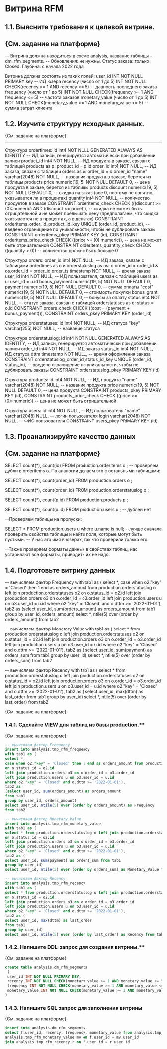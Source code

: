# Витрина RFM

## 1.1. Выясните требования к целевой витрине.

{См. задание на платформе}
-----------


-- Витрина должна находиться в схеме analysis, название таблицы - dm_rfm_segments. 
-- Обновления: не нужны. Статус заказа: только Closed. Глубина: с начала 2022 года.

Витрина должна состоять из таких полей:
user_id INT NOT NULL PRIMARY key -- ИД юзера
recency (число от 1 до 5) INT NOT NULL CHECK(recency >= 1 AND recency <= 5) -- давность последнего заказа
frequency (число от 1 до 5) INT NOT NULL CHECK(frequency >= 1 AND frequency <= 5) -- частота заказов
monetary_value (число от 1 до 5) INT NOT NULL CHECK(monetary_value >= 1 AND monetary_value <= 5) -- сумма затрат клиента



## 1.2. Изучите структуру исходных данных.

{См. задание на платформе}

-----------

Структура ordertimes:
id int4 NOT NULL GENERATED ALWAYS AS IDENTITY -- ИД записи, генерируется автоматически при добавлении записи
product_id int4 NOT NULL, -- ИД продукта в заказе, связан с таблицей products as p: product_id = p.id
order_id int4 NOT NULL, -- ИД заказа, связан с таблицей orders as o: order_id = o.order_id
"name" varchar(2048) NOT NULL, -- название продукта в заказе, берется из таблицы products
price numeric(19, 5) NOT NULL DEFAULT 0, -- цена продукта в заказе, берется из таблицы products
discount numeric(19, 5) NOT NULL DEFAULT 0, -- скидка на заказ (все 0, поэтому не понятно, указывается ли в процентах)
quantity int4 NOT NULL, -- количество продуктов в заказе
CONSTRAINT orderitems_check CHECK (((discount >= (0)::numeric) AND (discount <= price))), -- скидка не может быть отрицательной и не может превышать цену (предполагаем, что скидка указывается не в процентах, а в деньгах)
CONSTRAINT orderitems_order_id_product_id_key UNIQUE (order_id, product_id), -- введено ограницение по уникальности, чтобы не дублировать заказы
CONSTRAINT orderitems_pkey PRIMARY KEY (id),
CONSTRAINT orderitems_price_check CHECK ((price >= (0)::numeric)), -- цена не может быть отрицательной
CONSTRAINT orderitems_quantity_check CHECK ((quantity > 0)) -- количество должно быть больше 0

Структура orders:
order_id int4 NOT NULL, -- ИД заказа, связан с таблицами ordertimes as o и orderstatuslog as os: o.order_id = order_id & os.order_id = order_id
order_ts timestamp NOT NULL, -- время заказа
user_id int4 NOT NULL, -- ИД пользователя, связан с таблицей users as u: user_id = u.id
bonus_payment numeric(19, 5) NOT NULL DEFAULT 0,
payment numeric(19, 5) NOT NULL DEFAULT 0, -- сумма оплаты
"cost" numeric(19, 5) NOT NULL DEFAULT 0, -- стоимость покупки
bonus_grant numeric(19, 5) NOT NULL DEFAULT 0, -- бонусы за оплату
status int4 NOT NULL, -- статус заказа, связан с таблицей orderstatuses as o: status = o.id
CONSTRAINT orders_check CHECK ((cost = (payment + bonus_payment))),
CONSTRAINT orders_pkey PRIMARY KEY (order_id)


Структура orderstatuses:
id int4 NOT NULL, -- ИД статуса
"key" varchar(255) NOT NULL, -- название статуса

Структура orderstatuslog:
id int4 NOT NULL GENERATED ALWAYS AS IDENTITY, -- ИД записи, генерируется автоматически при добавлении записи
order_id int4 NOT NULL, -- ИД заказа
status_id int4 NOT NULL, -- ИД статуса
dttm timestamp NOT NULL, -- время оформления заказа
CONSTRAINT orderstatuslog_order_id_status_id_key UNIQUE (order_id, status_id),  -- введено ограницение по уникальности, чтобы не дублировать заказы
CONSTRAINT orderstatuslog_pkey PRIMARY KEY (id)

Структура products:
id int4 NOT NULL, -- ИД продукта
"name" varchar(2048) NOT NULL, -- название продукта
price numeric(19, 5) NOT NULL DEFAULT 0, -- цена продукта
CONSTRAINT products_pkey PRIMARY KEY (id),
CONSTRAINT products_price_check CHECK ((price >= (0)::numeric)) -- цена не может быть отрицательной

Структура users:
id int4 NOT NULL, -- ИД пользователя
"name" varchar(2048) NULL, -- логин  пользователя
login varchar(2048) NOT NULL, -- ФИО пользователя
CONSTRAINT users_pkey PRIMARY KEY (id)

## 1.3. Проанализируйте качество данных

{См. задание на платформе}
-----------

SELECT count(*), count(id)
FROM production.orderitems o ; -- проверяем дубли в orderitems o. По аналогии делаем это с остальными таблицами:

SELECT count(*), count(order_id)
FROM production.orders o ;

SELECT count(*), count(order_id)
FROM production.orderstatuslog o ;

SELECT count(*), count(p.id)
FROM production.products p ;

SELECT count(*), count(u.id)
FROM production.users u ; -- дублей нет

--Проверяем таблицы на пропуски:

SELECT *
FROM production.users u  where u.name is null; --лучше сначала проверить свойства таблицы и найти поля, которые могут быть пустыми.
-- У нас это имя в юзерах, так что проверили только его.

--Также проверяем форматы данных в свойствах таблиц, нас устаривают все форматы, приводить их не надо.


## 1.4. Подготовьте витрину данных

-- вычисляем фактор Frequency
with tab1 as (
select *,
case when o2."key" = 'Closed' then 1 end as orders_amount from production.orderstatuslog o left join production.orderstatuses o2 
on o.status_id = o2.id 
left join production.orders o3 on o.order_id = o3.order_id 
left join production.users u on o3.user_id = u.id 
where o2."key" = 'Closed' and o.dttm >= '2022-01-01'),
tab2 as
(select user_id, sum(orders_amount) as orders_amount
from tab1
group by user_id, orders_amount)
select *, ntile(5) over (order by orders_amount)
from tab2

-- вычисляем фактор Monetary Value
with tab1 as (
select * from production.orderstatuslog o left join production.orderstatuses o2 
on o.status_id = o2.id 
left join production.orders o3 on o.order_id = o3.order_id 
left join production.users u on o3.user_id = u.id
where o2."key" = 'Closed' and o.dttm >= '2022-01-01'),
tab2 as (
select user_id, sum(payment) as orders_sum from tab1
group by user_id)
select *, ntile(5) over (order by orders_sum) from tab2

-- вычисляем фактор Recency
with tab1 as (
select * from production.orderstatuslog o left join production.orderstatuses o2 
on o.status_id = o2.id 
left join production.orders o3 on o.order_id = o3.order_id 
left join production.users u on o3.user_id = u.id
where o2."key" = 'Closed' and o.dttm >= '2022-01-01'),
tab2 as (
select user_id, max(dttm) as last_order
from tab1
group by user_id)
select *, ntile(5) over (order by last_order) from tab2

{См. задание на платформе}
### 1.4.1. Сделайте VIEW для таблиц из базы production.**

{См. задание на платформе}
```SQL
-- вычисляем фактор Frequency
insert into analysis.tmp_rfm_frequency
with tab1 as (
select *,
case when o2."key" = 'Closed' then 1 end as orders_amount from production.orderstatuslog o left join production.orderstatuses o2 
on o.status_id = o2.id 
left join production.orders o3 on o.order_id = o3.order_id 
left join production.users u on o3.user_id = u.id 
where o2."key" = 'Closed' and o.dttm >= '2022-01-01'),
tab2 as
(select user_id, sum(orders_amount) as orders_amount
from tab1
group by user_id, orders_amount)
select user_id, ntile(5) over (order by orders_amount) as Frequency
from tab2

-- вычисляем фактор Monetary Value
insert into analysis.tmp_rfm_monetary_value
with tab1 as (
select * from production.orderstatuslog o left join production.orderstatuses o2 
on o.status_id = o2.id 
left join production.orders o3 on o.order_id = o3.order_id 
left join production.users u on o3.user_id = u.id
where o2."key" = 'Closed' and o.dttm >= '2022-01-01'),
tab2 as (
select user_id, sum(payment) as orders_sum from tab1
group by user_id)
select user_id, ntile(5) over (order by orders_sum) as Monetary_Value from tab2

-- вычисляем фактор Recency
insert into analysis.tmp_rfm_recency
with tab1 as (
select * from production.orderstatuslog o left join production.orderstatuses o2 
on o.status_id = o2.id 
left join production.orders o3 on o.order_id = o3.order_id 
left join production.users u on o3.user_id = u.id
where o2."key" = 'Closed' and o.dttm >= '2022-01-01'),
tab2 as (
select user_id, max(dttm) as last_order
from tab1
group by user_id)
select user_id, ntile(5) over (order by last_order) as Recency from tab2


```

### 1.4.2. Напишите DDL-запрос для создания витрины.**

{См. задание на платформе}
```SQL
create table analysis.dm_rfm_segments 
 (
 user_id INT NOT NULL PRIMARY KEY,
 recency INT NOT NULL CHECK(monetary_value >= 1 AND monetary_value <= 5),
 frequency INT NOT NULL CHECK(monetary_value >= 1 AND monetary_value <= 5),
 monetary_value INT NOT NULL CHECK(monetary_value >= 1 AND monetary_value <= 5)
)


```

### 1.4.3. Напишите SQL запрос для заполнения витрины

{См. задание на платформе}
```SQL
insert into analysis.dm_rfm_segments
select f.user_id, recency, frequency, monetary_value from analysis.tmp_rfm_frequency f join 
analysis.tmp_rfm_monetary_value mv on f.user_id = mv.user_id
join analysis.tmp_rfm_recency r on f.user_id = r.user_id


```



